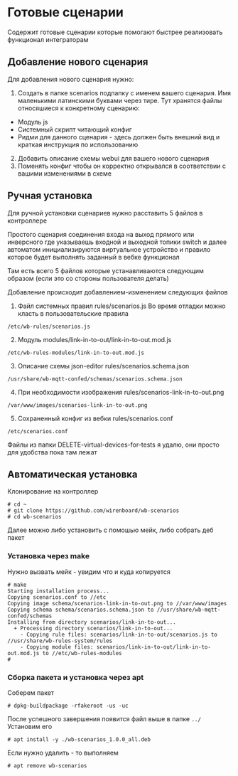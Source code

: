 # Готовые сценарии

Содержит готовые сценарии которые помогают быстрее реализовать функционал интеграторам

## Добавление нового сценария
Для добавления нового сценария нужно:
1) Создать в папке scenarios подпапку с именем вашего сценария.
Имя маленькими латинскими буквами через тире.
Тут хранятся файлы относяшиеся к конкретному сценарию:
- Модуль js
- Системный скрипт читающий конфиг
- Ридми для данного сценария - здесь должен быть внешний вид и краткая инструкция по использованию
2) Добавить описание схемы webui для вашего нового сценария
3) Поменять конфиг чтобы он корректно открывался в соответствии с вашими изменениями в схеме


## Ручная установка
Для ручной установки сценариев нужно расставить 5 файлов в контроллере

Простого сценария соединения входа на выход прямого или инверсного где указываешь входной и выходной топики switch и далее автоматом инициализируются виртуальное устройство и правило которое будет выполнять заданный в вебке функционал

Там есть всего 5 файлов которые устанавливаются следующим образом (если это со стороны пользователя делать)

Добавление происходит добавлением-изменением следующих файлов
1. Файл системных правил rules/scenarios.js
Во время отладки можно класть в пользовательские правила
```path
/etc/wb-rules/scenarios.js
```

2. Модуль modules/link-in-to-out/link-in-to-out.mod.js
```path
/etc/wb-rules-modules/link-in-to-out.mod.js
```

3. Описание схемы json-editor rules/scenarios.schema.json
```path
/usr/share/wb-mqtt-confed/schemas/scenarios.schema.json
```

4. При необходимости изображения rules/scenarios-link-in-to-out.png
```path
/var/www/images/scenarios-link-in-to-out.png
```

5. Сохраненный конфиг из вебки rules/scenarios.conf
```path
/etc/scenarios.conf
```

Файлы из папки DELETE-virtual-devices-for-tests я удалю, они просто для удобства пока там лежат

## Автоматическая установка
Клонирование на контроллер
```terminal
# cd ~
# git clone https://github.com/wirenboard/wb-scenarios
# cd wb-scenarios
```

Далее можно либо установить с помошью мейк, либо собрать деб пакет
### Установка через make
Нужно вызвать мейк - увидим что и куда копируется

```make
# make
Starting installation process...
Copying scenarios.conf to //etc
Copying image schema/scenarios-link-in-to-out.png to //var/www/images
Copying schema schema/scenarios.schema.json to //usr/share/wb-mqtt-confed/schemas
Installing from directory scenarios/link-in-to-out...
  + Processing directory scenarios/link-in-to-out...
    - Copying rule files: scenarios/link-in-to-out/scenarios.js to //usr/share/wb-rules-system/rules
    - Copying module files: scenarios/link-in-to-out/link-in-to-out.mod.js to //etc/wb-rules-modules
#
```

### Сборка пакета и установка через apt

Соберем пакет
```terminal
# dpkg-buildpackage -rfakeroot -us -uc
```

После успешного завершения появится файл выше в папке `../`
Установим его
```terminal
# apt install -y ./wb-scenarios_1.0.0_all.deb
```

Если нужно удалить - то выполняем
```terminal
# apt remove wb-scenarios
```
